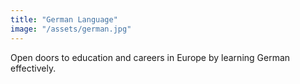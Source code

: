 ```yaml
---
title: "German Language"
image: "/assets/german.jpg"
---
```

Open doors to education and careers in Europe by learning German effectively.
